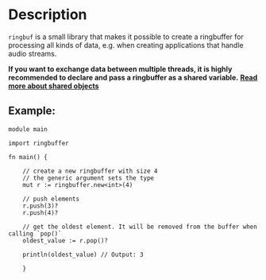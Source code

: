 # Description

`ringbuf` is a small library that makes it possible to create a ringbuffer for processing all kinds of data, e.g. when creating applications that handle audio streams.


**If you want to exchange data between multiple threads, it is highly recommended to declare and pass a ringbuffer as a shared variable.**
**[Read more about shared objects](https://github.com/vlang/v/blob/master/doc/docs.md#shared-objects)**

## Example:

```
module main

import ringbuffer

fn main() {

    // create a new ringbuffer with size 4
    // the generic argument sets the type
    mut r := ringbuffer.new<int>(4)

    // push elements
    r.push(3)?
    r.push(4)?

    // get the oldest element. It will be removed from the buffer when calling `pop()`
    oldest_value := r.pop()?

    println(oldest_value) // Output: 3

    }

```